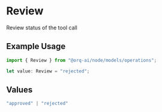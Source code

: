 # Review

Review status of the tool call

## Example Usage

```typescript
import { Review } from "@orq-ai/node/models/operations";

let value: Review = "rejected";
```

## Values

```typescript
"approved" | "rejected"
```